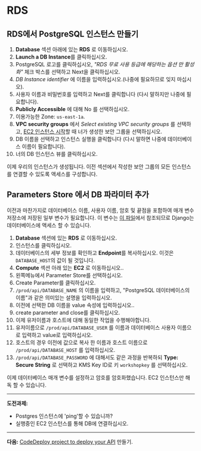 ﻿# RDS

## RDS에서 PostgreSQL 인스턴스 만들기
1. **Database** 섹션 아래에 있는 **RDS** 로 이동하십시오.
2. **Launch a DB Instance**를 클릭하십시오.
3. PostgreSQL 로고를 클릭하십시오, _"RDS 무료 사용 등급에 해당하는 옵션 만 활성화"_ 체크 박스를 선택하고 Next을 클릭하십시오.
4. _DB Instance identifier_ 에 이름을 입력하십시오.(나중에 필요하므로 잊지 마십시오).
5. 사용자 이름과 비밀번호를 입력하고 Next를 클릭합니다 (다시 말하지만 나중에 필요합니다).
6. **Publicly Accessible** 에 대해 No 를 선택하십시오.
7. 이용가능한 Zone: `us-east-1a`.
8. **VPC security groups** 에서 _Select existing VPC security groups_ 를 선택하고, [EC2 인스턴스 시작](/workshop/s3-web-ec2-api-rds/02-EC2-instances.md#launch-your-first-ec2-instance)할 때 너가 생성한 보안 그룹을 선택하십시오.
9. DB 이름을 선택하고 인스턴스 실행을 클릭합니다 (다시 말하면 나중에 데이터베이스 이름이 필요합니다).
10. 너의 DB 인스턴스 뷰를 클릭하십시오.

이제 우리의 인스턴스가 생성됩니다. 이전 섹션에서 작성한 보안 그룹의 모든 인스턴스를 연결할 수 있도록 액세스를 구성합니다.

## Parameters Store 에서 DB 파라미터 추가

이전과 마찬가지로 데이터베이스 이름, 사용자 이름, 암호 및 끝점을 포함하여 매개 변수 저장소에 저장된 일부 변수가 필요합니다. 이 변수는 [이 파일](/backend/conduit/settings/ec2.py)에서 참조되므로 Django는 데이터베이스에 액세스 할 수 있습니다.

1. **Database** 섹션에 있는 **RDS** 로 이동하십시오.
2. 인스턴스를 클릭하십시오.
3. 데이터베이스의 세부 정보를 확인하고 **Endpoint**를 복사하십시오. 이것은`DATABASE_HOST`의 값이 될 것입니다.
4. **Compute** 섹션 아래 있는 **EC2** 로 이동하십시오..
5. 왼쪽메뉴에서 Parameter Store를 선택하십시오.
6. Create Parameter를 클릭하십시오.
7. `/prod/api/DATABASE_NAME` 의 이름을 입력하고, "PostgreSQL 데이터베이스의 이름"과 같은 의미있는 설명을 입력하십시오.
8. 이전에 선택한 DB 이름을 value 속성에 입력하십시오..
9. create parameter and close를 클릭하십시오.
10. 이제 유저이름과 호스트에 대해 동일한 작업을 수행해야합니다.
  1. 유저이름으로 `/prod/api/DATABASE_USER` 를 이름과 데이터베이스 사용자 이름으로 입력하고 value로 입력하십시오.
  2. 호스트의 경우 이전에 값으로 복사 한 이름과 호스트 이름으로 `/prod/api/DATABASE_HOST` 를 입력하십시오.
11. `/prod/api/DATABASE_PASSWORD` 에 대해서도 같은 과정을 반복하되 **Type: Secure String** 로 선택하고 KMS Key ID로 키 `workshopkey` 를 선택하십시오.

이제 데이터베이스 매개 변수를 설정하고 암호를 암호화했습니다. EC2 인스턴스만 해독 할 수 있습니다.

---
**도전과제:**

- Postgres 인스턴스에 'ping'할 수 있습니까?
- 실행중인 EC2 인스턴스를 통해 DB에 연결하십시오.

---

**다음:** [CodeDeploy project to deploy your API](/workshop/s3-web-ec2-api-rds/04-code-deploy.md) 만들기.
